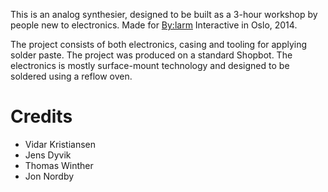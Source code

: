 
This is an analog synthesier, designed to be built as a 3-hour workshop by people new to electronics.
Made for [By:larm](http://www.bylarm.no/) Interactive in Oslo, 2014.

The project consists of both electronics, casing and tooling for applying solder paste. The project was produced on a standard Shopbot.
The electronics is mostly surface-mount technology and designed to be soldered using a reflow oven.

Credits
========
* Vidar Kristiansen
* Jens Dyvik
* Thomas Winther
* Jon Nordby